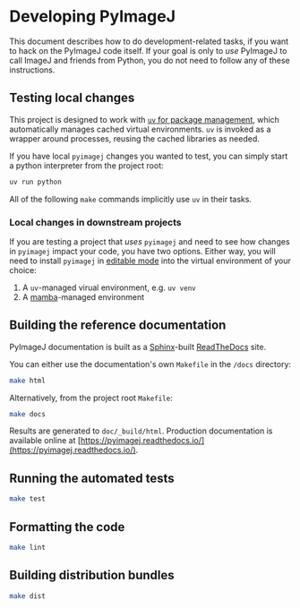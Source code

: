 # Developing PyImageJ

This document describes how to do development-related tasks,
if you want to hack on the PyImageJ code itself. If your goal
is only to *use* PyImageJ to call ImageJ and friends from
Python, you do not need to follow any of these instructions.

## Testing local changes

This project is designed to work with [`uv`
for package management](https://docs.astral.sh/uv/), which automatically manages cached virtual environments. `uv` is invoked as a wrapper around processes, reusing the cached libraries as needed.

If you have local `pyimagej` changes you wanted to test, you can simply start a python interpreter from the project root:

```bash
uv run python
```

All of the following `make` commands implicitly use `uv` in their tasks.

### Local changes in downstream projects

If you are testing a project that *uses* `pyimagej` and need to see how changes in `pyimagej` impact your code, you have two options. Either way, you will need to install `pyimagej` in [editable mode](https://pip.pypa.io/en/stable/topics/local-project-installs/#editable-installs) into the virtual environment of  your choice:

1. A `uv`-managed virual environment, e.g. `uv venv`
1. A [mamba](https://mamba.readthedocs.io/en/latest/user_guide/mamba.html)-managed environment

## Building the reference documentation

PyImageJ documentation is built as a [Sphinx](https://www.sphinx-doc.org/en/master/)-built [ReadTheDocs](https://about.readthedocs.com/) site.

You can either use the documentation's own `Makefile` in the `/docs` directory:

```bash
make html
```

Alternatively, from the project root `Makefile`:

```bash
make docs
```

Results are generated to `doc/_build/html`.
Production documentation is available online at
[https://pyimagej.readthedocs.io/](https://pyimagej.readthedocs.io/).

## Running the automated tests

```bash
make test
```

## Formatting the code

```bash
make lint
```

## Building distribution bundles

```bash
make dist
```
